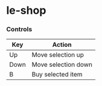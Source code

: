 # le-shop #

### Controls ###

Key           | Action
------------- | -------------
Up            | Move selection up
Down          | Move selection down
B             | Buy selected item
